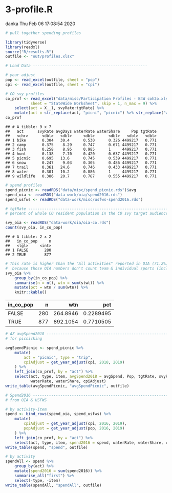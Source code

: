 3-profile.R
================
danka
Thu Feb 06 17:08:54 2020

``` r
# pull together spending profiles

library(tidyverse)
library(readxl)
source("R/results.R")
outfile <- "out/profiles.xlsx"

# Load Data --------------------------------------------------

# year adjust
pop <- read_excel(outfile, sheet = "pop")
cpi <- read_excel(outfile, sheet = "cpi")

# CO svy profiles
co_prof <- read_excel("data/misc/Participation Profiles - B4W coh2o.xlsx", 
           sheet = "StateWide Worksheet", skip = 1, n_max = 9) %>%
    select(act = X__1, svyRate:tgtRate) %>%
    mutate(act = str_replace(act, "picni", "picnic") %>% str_replace("wildl", "wildlife"))
co_prof
```

    ## # A tibble: 9 x 7
    ##   act      svyRate avgDays waterRate waterShare     Pop tgtRate
    ##   <chr>      <dbl>   <dbl>     <dbl>      <dbl>   <dbl>   <dbl>
    ## 1 bike       0.304   30.4      0.530      0.326 4499217   0.771
    ## 2 camp       0.375    8.29     0.747      0.671 4499217   0.771
    ## 3 fish       0.258    8.95     0.985      1     4499217   0.771
    ## 4 hunt       0.138    7.70     0.420      0.637 4499217   0.771
    ## 5 picnic     0.695   13.6      0.745      0.539 4499217   0.771
    ## 6 snow       0.247    9.03     0.305      0.486 4499217   0.771
    ## 7 trail      0.361   24.6      0.746      0.433 4499217   0.771
    ## 8 water      0.301   10.2      0.886      1     4499217   0.771
    ## 9 wildlife   0.386   20.7      0.787      0.555 4499217   0.771

``` r
# spend profiles
spend_picnic <- readRDS("data/misc/spend_picnic.rds")$avg
spend_oia <- readRDS("data-work/oia/spend2016.rds")
spend_usfws <- readRDS("data-work/misc/usfws-spend2016.rds")

# tgtRate -----------------------------------------------------------------
# percent of whole CO resident population in the CO svy target audience

svy_oia <- readRDS("data-work/oia/oia-co.rds")
count(svy_oia, in_co_pop)
```

    ## # A tibble: 2 x 2
    ##   in_co_pop     n
    ##   <lgl>     <int>
    ## 1 FALSE       280
    ## 2 TRUE        877

``` r
# This rate is higher than the "All activities" reported in OIA (71.2%)
#  because those OIA numbers don't count team & individual sports (included here)
svy_oia %>%
    group_by(in_co_pop) %>%
    summarise(n = n(), wtn = sum(stwt)) %>%
    mutate(pct = wtn / sum(wtn)) %>%
    knitr::kable()
```

| in\_co\_pop |   n |      wtn |       pct |
| :---------- | --: | -------: | --------: |
| FALSE       | 280 | 264.8946 | 0.2289495 |
| TRUE        | 877 | 892.1054 | 0.7710505 |

``` r
# AZ avgSpend2018 ---------------------------------------------------------
# for picnicking

avgSpendPicnic <- spend_picnic %>%
    mutate(
        act = "picnic", type = "trip",
        cpiAdjust = get_year_adjust(cpi, 2018, 2019)
    ) %>%
    left_join(co_prof, by = "act") %>%
    select(act, type, item, avgSpend2018 = avgSpend, Pop, tgtRate, svyRate, 
           waterRate, waterShare, cpiAdjust)
write_table(avgSpendPicnic, "avgSpendPicnic", outfile)

# Spend2016 ---------------------------------------------------------------
# from OIA & USFWS

# by activity-item
spend <- bind_rows(spend_oia, spend_usfws) %>%
    mutate(
        cpiAdjust = get_year_adjust(cpi, 2016, 2019),
        popAdjust = get_year_adjust(pop, 2016, 2019)
    ) %>%
    left_join(co_prof, by = "act") %>%
    select(act, type, item, spend2016 = spend, waterRate, waterShare, cpiAdjust, popAdjust)
write_table(spend, "spend", outfile)

# by activity
spendAll <- spend %>%
    group_by(act) %>%
    mutate(spend2016 = sum(spend2016)) %>%
    summarise_all("first") %>%
    select(-type, -item)
write_table(spendAll, "spendAll", outfile)
```
